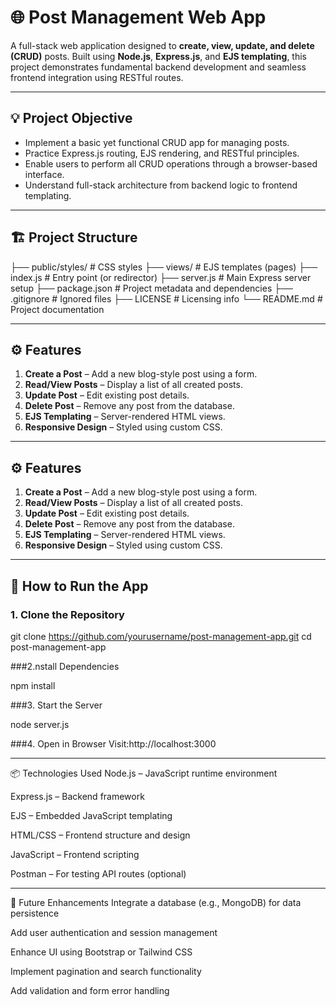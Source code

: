 # 🌐 Post Management Web App

A full-stack web application designed to **create, view, update, and delete (CRUD)** posts. Built using **Node.js**, **Express.js**, and **EJS templating**, this project demonstrates fundamental backend development and seamless frontend integration using RESTful routes.

---

## 💡 Project Objective

- Implement a basic yet functional CRUD app for managing posts.
- Practice Express.js routing, EJS rendering, and RESTful principles.
- Enable users to perform all CRUD operations through a browser-based interface.
- Understand full-stack architecture from backend logic to frontend templating.

---

## 🏗️ Project Structure

├── public/styles/ # CSS styles
├── views/ # EJS templates (pages)
├── index.js # Entry point (or redirector)
├── server.js # Main Express server setup
├── package.json # Project metadata and dependencies
├── .gitignore # Ignored files
├── LICENSE # Licensing info
└── README.md # Project documentation

---

## ⚙️ Features

1. **Create a Post** – Add a new blog-style post using a form.
2. **Read/View Posts** – Display a list of all created posts.
3. **Update Post** – Edit existing post details.
4. **Delete Post** – Remove any post from the database.
5. **EJS Templating** – Server-rendered HTML views.
6. **Responsive Design** – Styled using custom CSS.

---

## ⚙️ Features

1. **Create a Post** – Add a new blog-style post using a form.
2. **Read/View Posts** – Display a list of all created posts.
3. **Update Post** – Edit existing post details.
4. **Delete Post** – Remove any post from the database.
5. **EJS Templating** – Server-rendered HTML views.
6. **Responsive Design** – Styled using custom CSS.

---

## 🚀 How to Run the App

### 1. Clone the Repository

git clone https://github.com/yourusername/post-management-app.git
cd post-management-app

###2.nstall Dependencies

npm install

###3. Start the Server

node server.js

###4. Open in Browser
Visit:http://localhost:3000

---

📦 Technologies Used
Node.js – JavaScript runtime environment

Express.js – Backend framework

EJS – Embedded JavaScript templating

HTML/CSS – Frontend structure and design

JavaScript – Frontend scripting

Postman – For testing API routes (optional)

---

🔧 Future Enhancements
Integrate a database (e.g., MongoDB) for data persistence

Add user authentication and session management

Enhance UI using Bootstrap or Tailwind CSS

Implement pagination and search functionality

Add validation and form error handling


